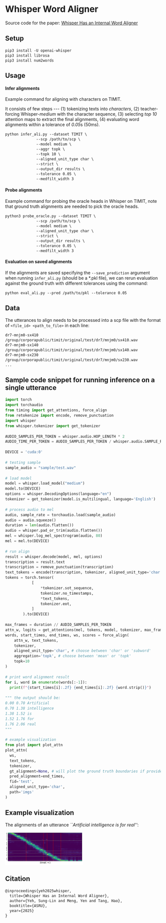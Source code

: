 # Whisper Word Aligner


Source code for the paper: [Whisper Has an Internal Word Aligner](https://arxiv.org/abs/2509.09987)

## Setup
```
pip3 install -U openai-whisper
pip3 install librosa
pip3 install num2words
```

## Usage

#### Infer alignments
Example command for aligning with characters on TIMIT. 

It consists of few steps --- (1) tokenizing texts into *characters*, (2) teacher-forcing Whisper-*medium* with the character sequence, 
(3) selecting *top 10* attention maps to extract the final alignments,
(4) evaluating word alignments within a tolerance of *0.05*s (50ms).

```
python infer_ali.py --dataset TIMIT \
              --scp /path/to/scp \
              --model medium \
              --aggr topk \
              --topk 10 \
              --aligned_unit_type char \
              --strict \
              --output_dir results \
              --tolerance 0.05 \
              --medfilt_width 3
```

#### Probe alignments
Example command for probing the oracle heads in Whisper on TIMIT, note that ground truth alignments are needed to pick the oracle heads. 
```
python3 probe_oracle.py --dataset TIMIT \
              --scp /path/to/scp \
              --model medium \
              --aligned_unit_type char \
              --strict \
              --output_dir results \
              --tolerance 0.05 \
              --medfilt_width 3
```

#### Evaluation on saved alignments
If the alignments are saved specifying the `--save_prediction` argument when running `infer_ali.py` (should be a *.pkl file), we can rerun evaluation against the ground truth with different tolerances using the command:
```
python eval_ali.py --pred /path/to/pkl --tolerance 0.05
```

## Data
The utterances to align needs to be processed into a scp file with the format of `<file_id> <path_to_file>` in each line:

```
dr7-mnjm0-sx410 /group/corporapublic/timit/original/test/dr7/mnjm0/sx410.wav
dr7-mnjm0-sx140 /group/corporapublic/timit/original/test/dr7/mnjm0/sx140.wav
dr7-mnjm0-sx230 /group/corporapublic/timit/original/test/dr7/mnjm0/sx230.wav
...
```

## Sample code snippet for running inference on a single utterance
```python
import torch
import torchaudio
from timing import get_attentions, force_align
from retokenize import encode, remove_punctuation
import whisper
from whisper.tokenizer import get_tokenizer

AUDIO_SAMPLES_PER_TOKEN = whisper.audio.HOP_LENGTH * 2
AUDIO_TIME_PER_TOKEN = AUDIO_SAMPLES_PER_TOKEN / whisper.audio.SAMPLE_RATE

DEVICE = 'cuda:0'

# testing sample
sample_audio = "sample/test.wav"

# load model
model = whisper.load_model("medium")
model.to(DEVICE)
options = whisper.DecodingOptions(language="en")
tokenizer = get_tokenizer(model.is_multilingual, language='English')

# process audio to mel 
audio, sample_rate = torchaudio.load(sample_audio)
audio = audio.squeeze()
duration = len(audio.flatten())
audio = whisper.pad_or_trim(audio.flatten())
mel = whisper.log_mel_spectrogram(audio, 80)
mel = mel.to(DEVICE)

# run align
result = whisper.decode(model, mel, options)
transcription = result.text
transcription = remove_punctuation(transcription)
text_tokens = encode(transcription, tokenizer, aligned_unit_type='char') # choose between 'char' or 'subword'
tokens = torch.tensor(
            [
                *tokenizer.sot_sequence,
                tokenizer.no_timestamps,
                *text_tokens,
                tokenizer.eot,
            ]
        ).to(DEVICE)

max_frames = duration // AUDIO_SAMPLES_PER_TOKEN
attn_w, logits = get_attentions(mel, tokens, model, tokenizer, max_frames, medfilt_width=3, qk_scale=1.0)
words, start_times, end_times, ws, scores = force_align(
    attn_w, text_tokens, 
    tokenizer, 
    aligned_unit_type='char', # choose between 'char' or 'subword'
    aggregation='topk', # choose between 'mean' or 'topk'
    topk=10
)

# print word alignment result
for i, word in enumerate(words[:-1]):
  print(f"{start_times[i]:.2f} {end_times[i]:.2f} {word.strip()}")

""" the output should be:
0.00 0.70 Artificial
0.70 1.38 intelligence
1.38 1.52 is
1.52 1.76 for
1.76 2.06 real
"""

# example visualization
from plot import plot_attn
plot_attn(
  ws,
  text_tokens,
  tokenizer,
  gt_alignment=None, # will plot the ground truth boundaries if provided
  pred_alignment=end_times,
  fid='test', 
  aligned_unit_type='char',
  path='imgs'
)
```
## Example visualization
The alignments of an utterance *``Artificial intelligence is for real''*:

<img src="imgs/test.png" alt="example plot" style="width:50%; height:auto;">

## Citation
```
@inproceedings{yeh2025whisper,
  title={Whisper Has an Internal Word Aligner},
  author={Yeh, Sung-Lin and Meng, Yen and Tang, Hao},
  booktitle={ASRU},
  year={2025}
}
```
